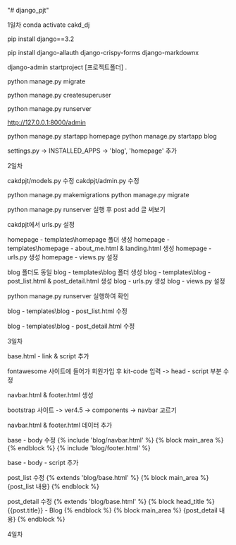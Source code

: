 "# django_pjt" 

1일차
conda activate cakd_dj

pip install django==3.2

pip install django-allauth django-crispy-forms django-markdownx

django-admin startproject [프로젝트폴더] .

python manage.py migrate

python manage.py createsuperuser

python manage.py runserver

http://127.0.0.1:8000/admin

python manage.py startapp homepage
python manage.py startapp blog

settings.py -> INSTALLED_APPS -> 'blog', 'homepage' 추가

2일차

cakdpjt/models.py 수정
cakdpjt/admin.py 수정

python manage.py makemigrations
python manage.py migrate

python manage.py runserver 실행 후 post add 글 써보기

cakdpjt에서 urls.py 설정

homepage - templates\homepage 폴더 생성
homepage - templates\homepage - about_me.html & landing.html 생성
homepage - urls.py 생성
homepage - views.py 설정

blog 폴더도 동일
blog - templates\blog 폴더 생성
blog - templates\blog - post_list.html & post_detail.html 생성
blog - urls.py 생성
blog - views.py 설정

python manage.py runserver 실행하여 확인

blog - templates\blog - post_list.html 수정

blog - templates\blog - post_detail.html 수정

3일차

base.html - link & script 추가

fontawesome 사이트에 들어가 회원가입 후 kit-code 입력 -> head - script 부분 수정

navbar.html & footer.html 생성

bootstrap 사이트 -> ver4.5 -> components -> navbar 고르기

navbar.html & footer.html 데이터 추가

base - body 수정
{% include 'blog/navbar.html' %}
{% block main_area %}{% endblock %}
{% include 'blog/footer.html' %}

base - body - script 추가

post_list 수정
{% extends 'blog/base.html' %}
{% block main_area %}
{post_list 내용}
{% endblock  %}

post_detail 수정
{% extends 'blog/base.html' %}
{% block head_title %} {{post.title}} - Blog {% endblock %}
{% block main_area %}
{post_detail 내용}
{% endblock  %}

4일차